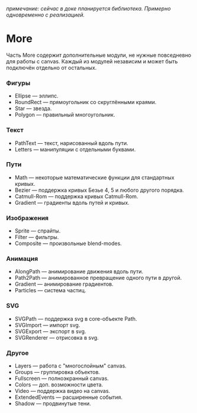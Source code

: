 *примечание: сейчас в доке планируется библиотека. Примерно одновременно с реализацией.*

# More
Часть More содержит дополнительные модули, не нужные повседневно для работы с canvas. Каждый из модулей независим и может быть подключён отдельно от остальных.

### Фигуры
 - Ellipse — эллипс.
 - RoundRect — прямоугольник со скруглёнными краями.
 - Star — звезда.
 - Polygon — правильный многоугольник.

### Текст
 - PathText — текст, нарисованный вдоль пути.
 - Letters — манипуляции с отдельными буквами.

### Пути
 - Math — некоторые математические функции для стандартных кривых.
 - Bezier — поддержка кривых Безье 4, 5 и любого другого порядка.
 - Catmull-Rom — поддержка кривых Catmull-Rom.
 - Gradient — градиенты вдоль путей и кривых.

### Изображения
 - Sprite — спрайты.
 - Filter — фильтры.
 - Composite — произвольные blend-modes.

### Анимация
 - AlongPath — анимирование движения вдоль пути.
 - Path2Path — анимированное превращение одного пути в другой.
 - Gradient — анимирование градиентов.
 - Particles — система частиц.

### SVG
 - SVGPath — поддержка svg в core-объекте Path.
 - SVGImport — импорт svg.
 - SVGExport — экспорт в svg.
 - SVGRenderer — отрисовка в svg.

### Другое
 - Layers — работа с "многослойным" canvas.
 - Groups — группировка объектов.
 - Fullscreen — полноэкранный canvas.
 - Colors — доп. возможности цвета.
 - Video — поддержка видео на canvas.
 - ExtendedEvents — расширенные события.
 - Shadow — продвинутые тени.
